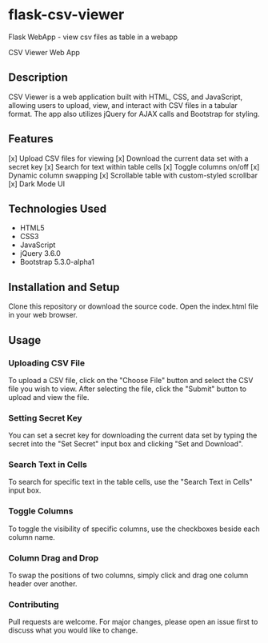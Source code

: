 # flask-csv-viewer
Flask WebApp - view csv files as table in a webapp

CSV Viewer Web App

## Description

CSV Viewer is a web application built with HTML, CSS, and JavaScript, allowing users to upload, view, and interact with CSV files in a tabular format. The app also utilizes jQuery for AJAX calls and Bootstrap for styling.

## Features

[x] Upload CSV files for viewing
[x] Download the current data set with a secret key
[x] Search for text within table cells
[x] Toggle columns on/off
[x] Dynamic column swapping
[x] Scrollable table with custom-styled scrollbar
[x] Dark Mode UI

## Technologies Used

- HTML5
- CSS3
- JavaScript
- jQuery 3.6.0
- Bootstrap 5.3.0-alpha1

## Installation and Setup

Clone this repository or download the source code.
Open the index.html file in your web browser.

## Usage

### Uploading CSV File

To upload a CSV file, click on the "Choose File" button and select the CSV file you wish to view. After selecting the file, click the "Submit" button to upload and view the file.

### Setting Secret Key

You can set a secret key for downloading the current data set by typing the secret into the "Set Secret" input box and clicking "Set and Download".

### Search Text in Cells

To search for specific text in the table cells, use the "Search Text in Cells" input box.

### Toggle Columns

To toggle the visibility of specific columns, use the checkboxes beside each column name.

### Column Drag and Drop

To swap the positions of two columns, simply click and drag one column header over another.

### Contributing

Pull requests are welcome. For major changes, please open an issue first to discuss what you would like to change.




